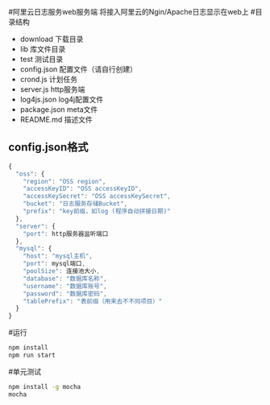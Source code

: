 #阿里云日志服务web服务端
将接入阿里云的Ngin/Apache日志显示在web上
#目录结构
+ download 下载目录
+ lib 库文件目录
+ test 测试目录
+ config.json 配置文件（请自行创建） 
+ crond.js 计划任务
+ server.js http服务端
+ log4js.json log4j配置文件
+ package.json meta文件
+ README.md 描述文件

## config.json格式

```javascript
{
  "oss": {
    "region": "OSS region",
    "accessKeyID": "OSS accessKeyID",
    "accessKeySecret": "OSS accessKeySecret",
    "bucket": "日志服务存储Bucket",
    "prefix": "key前缀，如log (程序自动拼接日期)"
  },
  "server": {
    "port": http服务器监听端口
  },
  "mysql": {
    "host": "mysql主机",
    "port": mysql端口,
    "poolSize": 连接池大小,
    "database": "数据库名称",
    "username": "数据库账号",
    "password": "数据库密码",
    "tablePrefix": "表前缀（用来去不不同项目）"
  }
}
```

#运行
```bash
npm install
npm run start
```

#单元测试
```bash
npm install -g mocha
mocha
```